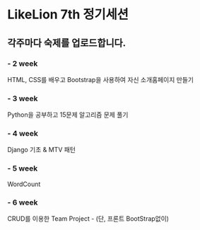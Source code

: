 # LikeLion 7th 정기세션

## 각주마다 숙제를 업로드합니다.

### - 2 week
HTML, CSS를 배우고 Bootstrap을 사용하여 자신 소개홈페이지 만들기

### - 3 week
Python을 공부하고 15문제 알고리즘 문제 풀기

### - 4 week
Django 기초 & MTV 패턴

### - 5 week
WordCount

### - 6 week
CRUD를 이용한 Team Project - (단, 프론트 BootStrap없이)
